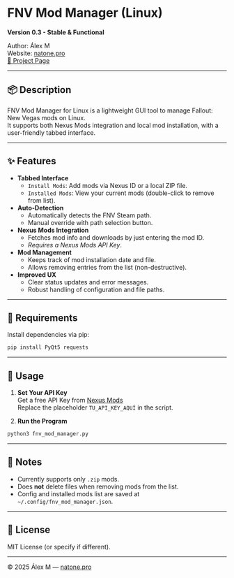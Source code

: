 # FNV Mod Manager (Linux)

**Version 0.3 - Stable & Functional**

Author: Álex M  
Website: [natone.pro](https://natone.pro)  
[🔗 Project Page](https://natone.pro/proyectos/FNV_Mod_Manager/)

---

## 📦 Description

FNV Mod Manager for Linux is a lightweight GUI tool to manage Fallout: New Vegas mods on Linux.  
It supports both Nexus Mods integration and local mod installation, with a user-friendly tabbed interface.

---

## ✨ Features

- **Tabbed Interface**
  - `Install Mods`: Add mods via Nexus ID or a local ZIP file.
  - `Installed Mods`: View your current mods (double-click to remove from list).
- **Auto-Detection**
  - Automatically detects the FNV Steam path.
  - Manual override with path selection button.
- **Nexus Mods Integration**
  - Fetches mod info and downloads by just entering the mod ID.
  - *Requires a Nexus Mods API Key*.
- **Mod Management**
  - Keeps track of mod installation date and file.
  - Allows removing entries from the list (non-destructive).
- **Improved UX**
  - Clear status updates and error messages.
  - Robust handling of configuration and file paths.

---

## 🧪 Requirements

Install dependencies via pip:

```bash
pip install PyQt5 requests
```

---

## 🚀 Usage

1. **Set Your API Key**  
   Get a free API Key from [Nexus Mods](https://www.nexusmods.com)  
   Replace the placeholder `TU_API_KEY_AQUÍ` in the script.

2. **Run the Program**

```bash
python3 fnv_mod_manager.py
```

---

## 🧠 Notes

- Currently supports only `.zip` mods.
- Does **not** delete files when removing mods from the list.
- Config and installed mods list are saved at `~/.config/fnv_mod_manager.json`.

---

## 📄 License

MIT License (or specify if different).

---

&copy; 2025 Álex M — [natone.pro](https://natone.pro)
